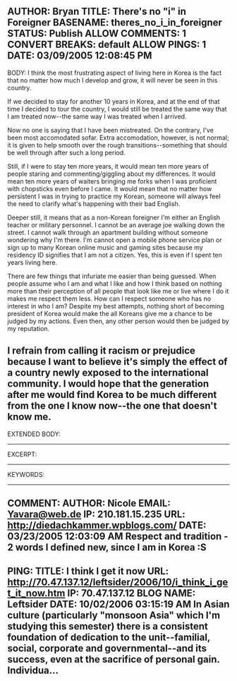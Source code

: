 AUTHOR: Bryan
TITLE: There's no "i" in Foreigner
BASENAME: theres_no_i_in_foreigner
STATUS: Publish
ALLOW COMMENTS: 1
CONVERT BREAKS: __default__
ALLOW PINGS: 1
DATE: 03/09/2005 12:08:45 PM
-----
BODY:
I think the most frustrating aspect of living here in Korea is the fact that no matter how much I develop and grow, it will never be seen in this country.

If we decided to stay for another 10 years in Korea, and at the end of that time I decided to tour the country, I would still be treated the same way that I am treated now--the same way I was treated when I arrived.

Now no one is saying that I have been mistreated. On the contrary, I've been most accomodated sofar. Extra accomodation, however, is not normal; it is given to help smooth over the rough transitions--something that should be well through after such a long period.

Still, if I were to stay ten more years, it would mean ten more years of people staring and commenting/giggling about my differences. It would mean ten more years of waiters bringing me forks when I was proficient with chopsticks even before I came. It would mean that no matter how persistent I was in trying to practice my Korean, someone will always feel the need to clarify what's happening with their bad English.

Deeper still, it means that as a non-Korean foreigner I'm either an English teacher or military personnel. I cannot be an average joe walking down the street. I cannot walk through an apartment building without someone wondering why I'm there. I'm cannot open a mobile phone service plan or sign up to many Korean online music and gaming sites because my residency ID signifies that I am not a citizen. Yes, this is even if I spent ten years living here.

There are few things that infuriate me easier than being guessed. When people assume who I am and what I like and how I think based on nothing more than their perception of all people that look like me or live where I do it makes me respect them less. How can I respect someone who has no interest in who I am? Despite my best attempts, nothing short of becoming president of Korea would make the all Koreans give me a chance to be judged by my actions. Even then, any other person would then be judged by my reputation. 

I refrain from calling it racism or prejudice because I want to believe it's simply the effect of a country newly exposed to the international community. I would hope that the generation after me would find Korea to be much different from the one I know now--the one that doesn't know me.
-----
EXTENDED BODY:

-----
EXCERPT:

-----
KEYWORDS:

-----

COMMENT:
AUTHOR: Nicole
EMAIL: Yavara@web.de
IP: 210.181.15.235
URL: http://diedachkammer.wpblogs.com/
DATE: 03/23/2005 12:03:09 AM
Respect and tradition - 2 words I defined new, since I am in Korea :S
-----


PING:
TITLE: I think I get it now
URL: http://70.47.137.12/leftsider/2006/10/i_think_i_get_it_now.htm
IP: 70.47.137.12
BLOG NAME: Leftsider
DATE: 10/02/2006 03:15:19 AM
In Asian culture (particularly "monsoon Asia" which I'm studying this semester) there is a consistent foundation of dedication to the unit--familial, social, corporate and governmental--and its success, even at the sacrifice of personal gain. Individua...
-----


